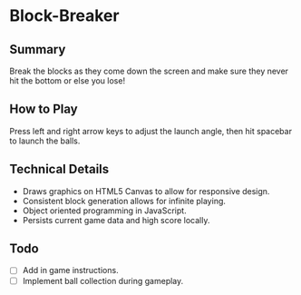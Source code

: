 # Block-Breaker

## Summary
Break the blocks as they come down the screen and make sure they never hit the bottom or else you lose!

## How to Play
Press left and right arrow keys to adjust the launch angle, then hit spacebar to launch the balls.

## Technical Details
- Draws graphics on HTML5 Canvas to allow for responsive design.
- Consistent block generation allows for infinite playing.
- Object oriented programming in JavaScript.
- Persists current game data and high score locally.

## Todo
 - [ ] Add in game instructions.
 - [ ] Implement ball collection during gameplay.
